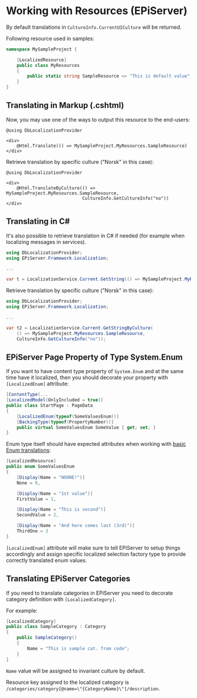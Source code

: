 # Working with Resources (EPiServer)

By default translations in `CultureInfo.CurrentUICulture` will be returned.

Following resource used in samples:

```csharp
namespace MySampleProject {

    [LocalizedResource]
    public class MyResources
    {
        public static string SampleResource => "This is default value";
    }
}
```

## Translating in Markup (.cshtml)

Now, you may use one of the ways to output this resource to the end-users:

```
@using DbLocalizationProvider

<div>
    @Html.Translate(() => MySampleProject.MyResources.SampleResource)
</div>
```

Retrieve translation by specific culture ("Norsk" in this case):

```
@using DbLocalizationProvider

<div>
    @Html.TranslateByCulture(() => MySampleProject.MyResources.SampleResource,
                             CultureInfo.GetCultureInfo("no"))
</div>
```


## Translating in C#

It's also possible to retrieve translation in C# if needed (for example when localizing messages in services).

```csharp
using DbLocalizationProvider;
using EPiServer.Framework.Localization;

...

var t = LocalizationService.Current.GetString(() => MySampleProject.MyResources.SampleResource);
```

Retrieve translation by specific culture ("Norsk" in this case):

```csharp
using DbLocalizationProvider;
using EPiServer.Framework.Localization;

...

var t2 = LocalizationService.Current.GetStringByCulture(
    () => MySampleProject.MyResources.SampleResource,
    CultureInfo.GetCultureInfo("no"));
```

## EPiServer Page Property of Type System.Enum

If you want to have content type property of `System.Enum` and at the same time have it localized, then you should decorate your property with `[LocalizedEnum]` attribute:

```csharp
[ContentType(...
[LocalizedModel(OnlyIncluded = true)]
public class StartPage : PageData
{
    [LocalizedEnum(typeof(SomeValuesEnum))]
    [BackingType(typeof(PropertyNumber))]
    public virtual SomeValuesEnum SomeValue { get; set; }
}
```
Enum type itself should have expected attributes when working with [basic Enum translations](https://github.com/valdisiljuconoks/LocalizationProvider/blob/master/docs/translate-enum-net.md):

```csharp
[LocalizedResource]
public enum SomeValuesEnum
{
    [Display(Name = "NOONE!")]
    None = 0,

    [Display(Name = "1st value")]
    FirstValue = 1,

    [Display(Name = "This is second")]
    SecondValue = 2,

    [Display(Name = "And here comes last (3rd)")]
    ThirdOne = 3
}
```

`[LocalizedEnum]` attribute will make sure to tell EPiServer to setup things accordingly and assign specific localized selection factory type to provide correctly translated enum values.

## Translating EPiServer Categories

If you need to translate categories in EPiServer you need to decorate category definition with `[LocalizedCategory]`.

For example:

```csharp
[LocalizedCategory]
public class SampleCategory : Category
{
    public SampleCategory()
    {
        Name = "This is sample cat. from code";
    }
}
```

`Name` value will be assigned to invariant culture by default.

Resource key assigned to the localized category is `/categories/category[@name=\"{CategoryName}\"]/description`.
